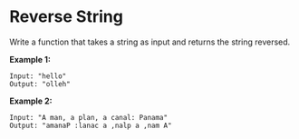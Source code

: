 # Reverse String

Write a function that takes a string as input and returns the string reversed.

**Example 1:**

```
Input: "hello"
Output: "olleh"
```

**Example 2:**

```
Input: "A man, a plan, a canal: Panama"
Output: "amanaP :lanac a ,nalp a ,nam A"
```
